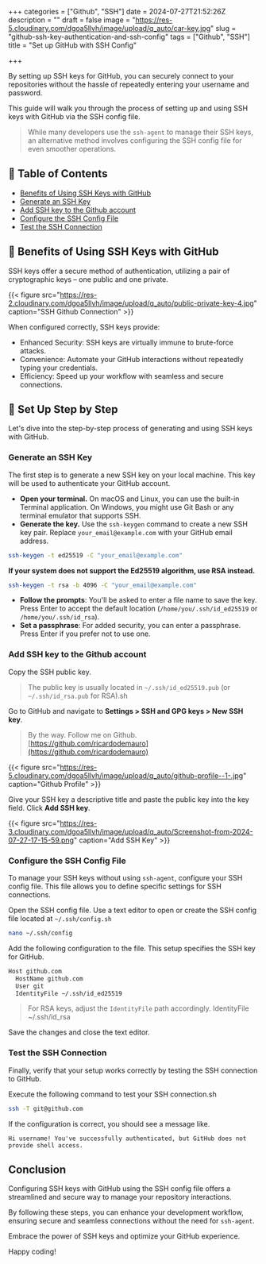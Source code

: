 +++
categories = ["Github", "SSH"]
date = 2024-07-27T21:52:26Z
description = ""
draft = false
image = "https://res-5.cloudinary.com/dgoa5llvh/image/upload/q_auto/car-key.jpg"
slug = "github-ssh-key-authentication-and-ssh-config"
tags = ["Github", "SSH"]
title = "Set up GitHub with SSH Config"

+++


By setting up SSH keys for GitHub, you can securely connect to your repositories without the hassle of repeatedly entering your username and password.

This guide will walk you through the process of setting up and using SSH keys with GitHub via the SSH config file.

> While many developers use the `ssh-agent` to manage their SSH keys, an alternative method involves configuring the SSH config file for even smoother operations.

## 📢 Table of Contents

* [Benefits of Using SSH Keys with GitHub](#-benefits-of-using-ssh-keys-with-github)
* [Generate an SSH Key](#generate-an-ssh-key)
* [Add SSH key to the Github account](#add-ssh-key-to-the-github-account)
* [Configure the SSH Config File](#configure-the-ssh-config-file)
* [Test the SSH Connection](#test-the-ssh-connection)

## 🧾 Benefits of Using SSH Keys with GitHub

SSH keys offer a secure method of authentication, utilizing a pair of cryptographic keys – one public and one private.

{{< figure src="https://res-2.cloudinary.com/dgoa5llvh/image/upload/q_auto/public-private-key-4.jpg" caption="SSH Github Connection" >}}

When configured correctly, SSH keys provide:

* Enhanced Security: SSH keys are virtually immune to brute-force attacks.
* Convenience: Automate your GitHub interactions without repeatedly typing your credentials.
* Efficiency: Speed up your workflow with seamless and secure connections.

## 🚗 Set Up Step by Step

Let's dive into the step-by-step process of generating and using SSH keys with GitHub.

### Generate an SSH Key

The first step is to generate a new SSH key on your local machine. This key will be used to authenticate your GitHub account.

* **Open your terminal.** On macOS and Linux, you can use the built-in Terminal application. On Windows, you might use Git Bash or any terminal emulator that supports SSH.
* **Generate the key.** Use the `ssh-keygen` command to create a new SSH key pair. Replace `your_email@example.com` with your GitHub email address.

```bash
ssh-keygen -t ed25519 -C "your_email@example.com"
```

**If your system does not support the Ed25519 algorithm, use RSA instead.**

```bash
ssh-keygen -t rsa -b 4096 -C "your_email@example.com"
```

* **Follow the prompts**: You'll be asked to enter a file name to save the key. Press Enter to accept the default location (`/home/you/.ssh/id_ed25519` or `/home/you/.ssh/id_rsa`).
* **Set a passphrase**: For added security, you can enter a passphrase. Press Enter if you prefer not to use one.

### Add SSH key to the Github account

Copy the SSH public key.

> The public key is usually located in `~/.ssh/id_ed25519.pub` (or `~/.ssh/id_rsa.pub` for RSA).sh

Go to GitHub and navigate to **Settings > SSH and GPG keys > New SSH key**.

> By the way. Follow me on Github. [https://github.com/ricardodemauro](https://github.com/ricardodemauro)

{{< figure src="https://res-5.cloudinary.com/dgoa5llvh/image/upload/q_auto/github-profile--1-.jpg" caption="Github Profile" >}}

Give your SSH key a descriptive title and paste the public key into the key field. Click **Add SSH key**.

{{< figure src="https://res-3.cloudinary.com/dgoa5llvh/image/upload/q_auto/Screenshot-from-2024-07-27-17-15-59.png" caption="Add SSH Key" >}}

### Configure the SSH Config File

To manage your SSH keys without using `ssh-agent`, configure your SSH config file. This file allows you to define specific settings for SSH connections.

Open the SSH config file. Use a text editor to open or create the SSH config file located at `~/.ssh/config.sh`

```bash
nano ~/.ssh/config
```

Add the following configuration to the file. This setup specifies the SSH key for GitHub.

```bash
Host github.com
  HostName github.com
  User git
  IdentityFile ~/.ssh/id_ed25519
```

> For RSA keys, adjust the `IdentityFile` path accordingly. IdentityFile ~/.ssh/id_rsa

Save the changes and close the text editor.

### Test the SSH Connection

Finally, verify that your setup works correctly by testing the SSH connection to GitHub.

Execute the following command to test your SSH connection.sh

```bash
ssh -T git@github.com
```

If the configuration is correct, you should see a message like.

`Hi username! You've successfully authenticated, but GitHub does not provide shell access.`

## Conclusion

Configuring SSH keys with GitHub using the SSH config file offers a streamlined and secure way to manage your repository interactions.

By following these steps, you can enhance your development workflow, ensuring secure and seamless connections without the need for `ssh-agent`.

Embrace the power of SSH keys and optimize your GitHub experience.

Happy coding!

